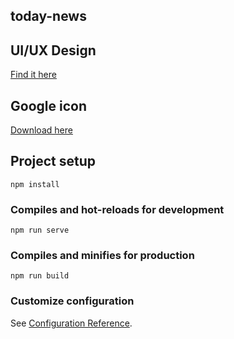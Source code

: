 ## today-news

## UI/UX Design
[Find it here](https://www.behance.net/gallery/132430475/USA-TODAY-News-Website?tracking_source=search_projects%7Cnews%20website)

## Google icon
[Download here](https://fonts.google.com/icons)

## Project setup
```
npm install
```

### Compiles and hot-reloads for development
```
npm run serve
```

### Compiles and minifies for production
```
npm run build
```

### Customize configuration
See [Configuration Reference](https://cli.vuejs.org/config/).

